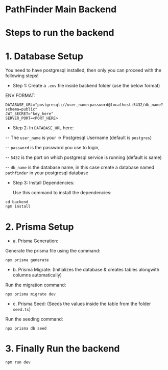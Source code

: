# PathFinder Main Backend

# Steps to run the backend

# 1. Database Setup

You need to have postgresql installed, then only you can proceed with the following steps!

- Step 1: Create a `.env` file inside backend folder (use the below format)

ENV FORMAT:


```
DATABASE_URL="postgresql://user_name:password@localhost:5432/db_name?schema=public"
JWT_SECRET="key_here"
SERVER_PORT=<PORT_HERE>
```


- Step 2: In `DATABASE_URL` here:

-- The `user_name` is your -> Postgresql Username (default is `postgres`)

-- `password` is the password you use to login, 

-- `5432` is the port on which postgresql service is running (default is same)

-- `db_name` is the database name, in this case create a database named ```pathfinder``` in your postgresql database


- Step 3: Install Dependencies:

  Use this command to install the dependencies:

```
cd backend
npm install
```


# 2. Prisma Setup


- a. Prisma Generation: 


Generate the prisma file using the command: 
```
npx prisma generate
```


- b. Prisma Migrate: (Initializes the database & creates tables alongwith columns automatically)


Run the migration command: 
```
npx prisma migrate dev
```


- c. Prisma Seed: (Seeds the values inside the table from the folder `seed.ts`)


Run the seeding command: 
```
npx prisma db seed
```


# 3. Finally Run the backend


```
npm run dev
```
